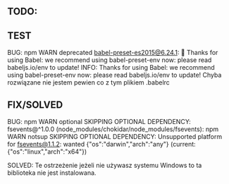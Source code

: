 ## TODO:


## TEST
BUG:
npm WARN deprecated babel-preset-es2015@6.24.1: 🙌  Thanks for using Babel: we recommend using babel-preset-env now: please read babeljs.io/env to update! 
INFO:
Thanks for using Babel: we recommend using babel-preset-env now: please read babeljs.io/env to update!
Chyba rozwiązane nie jestem pewien co z tym plikiem .babelrc


## FIX/SOLVED

BUG:
npm WARN optional SKIPPING OPTIONAL DEPENDENCY: fsevents@^1.0.0 (node_modules/chokidar/node_modules/fsevents):
npm WARN notsup SKIPPING OPTIONAL DEPENDENCY: Unsupported platform for fsevents@1.1.2: wanted {"os":"darwin","arch":"any"} (current: {"os":"linux","arch":"x64"})

SOLVED:
Te ostrzeżenie jeżeli nie używasz systemu Windows to ta biblioteka nie jest instalowana.
